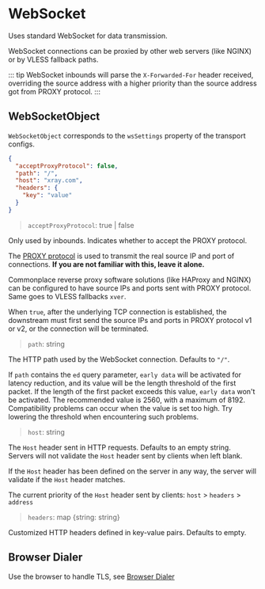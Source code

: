 # WebSocket

Uses standard WebSocket for data transmission.

WebSocket connections can be proxied by other web servers (like NGINX) or by VLESS fallback paths.

::: tip
WebSocket inbounds will parse the `X-Forwarded-For` header received, overriding the source address with a higher priority than the source address got from PROXY protocol.
:::

## WebSocketObject

`WebSocketObject` corresponds to the `wsSettings` property of the transport configs.

```json
{
  "acceptProxyProtocol": false,
  "path": "/",
  "host": "xray.com",
  "headers": {
    "key": "value"
  }
}
```

> `acceptProxyProtocol`: true | false

Only used by inbounds. Indicates whether to accept the PROXY protocol.

The [PROXY protocol](https://www.haproxy.org/download/2.2/doc/proxy-protocol.txt) is used to transmit the real source IP and port of connections. **If you are not familiar with this, leave it alone.**

Commonplace reverse proxy software solutions (like HAProxy and NGINX) can be configured to have source IPs and ports sent with PROXY protocol. Same goes to VLESS fallbacks `xver`.

When `true`, after the underlying TCP connection is established, the downstream must first send the source IPs and ports in PROXY protocol v1 or v2, or the connection will be terminated.

> `path`: string

The HTTP path used by the WebSocket connection. Defaults to `"/"`.

If `path` contains the `ed` query parameter, `early data` will be activated for latency reduction, and its value will be the length threshold of the first packet. If the length of the first packet exceeds this value, `early data` won't be activated. The recommended value is 2560, with a maximum of 8192. Compatibility problems can occur when the value is set too high. Try lowering the threshold when encountering such problems.

> `host`: string

The `Host` header sent in HTTP requests. Defaults to an empty string. Servers will not validate the `Host` header sent by clients when left blank.

If the `Host` header has been defined on the server in any way, the server will validate if the `Host` header matches.

The current priority of the `Host` header sent by clients: ```host``` > ```headers``` > ```address```

> `headers`: map \{string: string\}

Customized HTTP headers defined in key-value pairs. Defaults to empty.

## Browser Dialer

Use the browser to handle TLS, see [Browser Dialer](../features/browser_dialer.md)
